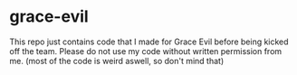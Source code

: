 # grace-evil
This repo just contains code that I made for Grace Evil before being kicked off the team. Please do not use my code without written permission from me. (most of the code is weird aswell, so don't mind that)
